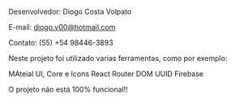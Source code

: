 Desenvolvedor: Diogo Costa Volpato 

E-mail: diogo.v00@hotmail.com 

Contato: (55) +54 98446-3893

Neste projeto foi utilizado varias ferramentas, como por exemplo:

MAteial UI, Core e Icons
React Router DOM
UUID
Firebase

O projeto não está 100% funcional!!
